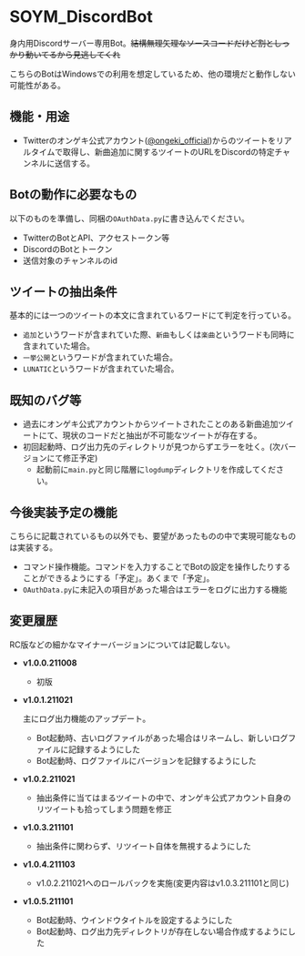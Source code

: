 # SOYM_DiscordBot
身内用Discordサーバー専用Bot。~~結構無理矢理なソースコードだけど割としっかり動いてるから見逃してくれ~~

こちらのBotはWindowsでの利用を想定しているため、他の環境だと動作しない可能性がある。

## 機能・用途

- Twitterのオンゲキ公式アカウント([@ongeki_official](https://twitter.com/ongeki_official))からのツイートをリアルタイムで取得し、新曲追加に関するツイートのURLをDiscordの特定チャンネルに送信する。

## Botの動作に必要なもの
以下のものを準備し、同梱の`OAuthData.py`に書き込んでください。

- TwitterのBotとAPI、アクセストークン等
- DiscordのBotとトークン
- 送信対象のチャンネルのid

## ツイートの抽出条件
基本的には一つのツイートの本文に含まれているワードにて判定を行っている。

- `追加`というワードが含まれていた際、`新曲`もしくは`楽曲`というワードも同時に含まれていた場合。
- `一挙公開`というワードが含まれていた場合。
- `LUNATIC`というワードが含まれていた場合。

## 既知のバグ等

- 過去にオンゲキ公式アカウントからツイートされたことのある新曲追加ツイートにて、現状のコードだと抽出が不可能なツイートが存在する。
- 初回起動時、ログ出力先のディレクトリが見つからずエラーを吐く。(次バージョンにて修正予定)
  - 起動前に`main.py`と同じ階層に`logdump`ディレクトリを作成してください。

## 今後実装予定の機能
こちらに記載されているもの以外でも、要望があったものの中で実現可能なものは実装する。

- コマンド操作機能。コマンドを入力することでBotの設定を操作したりすることができるようにする「予定」。あくまで「予定」。
- `OAuthData.py`に未記入の項目があった場合はエラーをログに出力する機能

## 変更履歴
RC版などの細かなマイナーバージョンについては記載しない。

- **v1.0.0.211008**
  - 初版
- **v1.0.1.211021**

  主にログ出力機能のアップデート。

  - Bot起動時、古いログファイルがあった場合はリネームし、新しいログファイルに記録するようにした
  - Bot起動時、ログファイルにバージョンを記録するようにした
- **v1.0.2.211021**
  - 抽出条件に当てはまるツイートの中で、オンゲキ公式アカウント自身のリツイートも拾ってしまう問題を修正
- **v1.0.3.211101**
  - 抽出条件に関わらず、リツイート自体を無視するようにした
- **v1.0.4.211103**
  - v1.0.2.211021へのロールバックを実施(変更内容はv1.0.3.211101と同じ)
- **v1.0.5.211101**
  - Bot起動時、ウインドウタイトルを設定するようにした
  - Bot起動時、ログ出力先ディレクトリが存在しない場合作成するようにした
